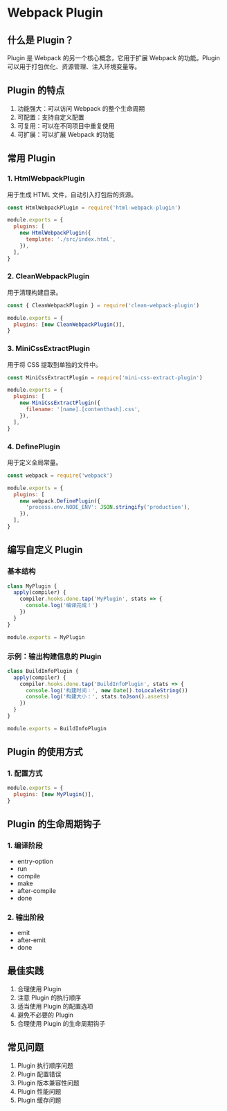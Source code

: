 # Webpack Plugin

## 什么是 Plugin？

Plugin 是 Webpack 的另一个核心概念，它用于扩展 Webpack 的功能。Plugin 可以用于打包优化、资源管理、注入环境变量等。

## Plugin 的特点

1. 功能强大：可以访问 Webpack 的整个生命周期
2. 可配置：支持自定义配置
3. 可复用：可以在不同项目中重复使用
4. 可扩展：可以扩展 Webpack 的功能

## 常用 Plugin

### 1. HtmlWebpackPlugin

用于生成 HTML 文件，自动引入打包后的资源。

```javascript
const HtmlWebpackPlugin = require('html-webpack-plugin')

module.exports = {
  plugins: [
    new HtmlWebpackPlugin({
      template: './src/index.html',
    }),
  ],
}
```

### 2. CleanWebpackPlugin

用于清理构建目录。

```javascript
const { CleanWebpackPlugin } = require('clean-webpack-plugin')

module.exports = {
  plugins: [new CleanWebpackPlugin()],
}
```

### 3. MiniCssExtractPlugin

用于将 CSS 提取到单独的文件中。

```javascript
const MiniCssExtractPlugin = require('mini-css-extract-plugin')

module.exports = {
  plugins: [
    new MiniCssExtractPlugin({
      filename: '[name].[contenthash].css',
    }),
  ],
}
```

### 4. DefinePlugin

用于定义全局常量。

```javascript
const webpack = require('webpack')

module.exports = {
  plugins: [
    new webpack.DefinePlugin({
      'process.env.NODE_ENV': JSON.stringify('production'),
    }),
  ],
}
```

## 编写自定义 Plugin

### 基本结构

```javascript
class MyPlugin {
  apply(compiler) {
    compiler.hooks.done.tap('MyPlugin', stats => {
      console.log('编译完成！')
    })
  }
}

module.exports = MyPlugin
```

### 示例：输出构建信息的 Plugin

```javascript
class BuildInfoPlugin {
  apply(compiler) {
    compiler.hooks.done.tap('BuildInfoPlugin', stats => {
      console.log('构建时间：', new Date().toLocaleString())
      console.log('构建大小：', stats.toJson().assets)
    })
  }
}

module.exports = BuildInfoPlugin
```

## Plugin 的使用方式

### 1. 配置方式

```javascript
module.exports = {
  plugins: [new MyPlugin()],
}
```

## Plugin 的生命周期钩子

### 1. 编译阶段

- entry-option
- run
- compile
- make
- after-compile
- done

### 2. 输出阶段

- emit
- after-emit
- done

## 最佳实践

1. 合理使用 Plugin
2. 注意 Plugin 的执行顺序
3. 适当使用 Plugin 的配置选项
4. 避免不必要的 Plugin
5. 合理使用 Plugin 的生命周期钩子

## 常见问题

1. Plugin 执行顺序问题
2. Plugin 配置错误
3. Plugin 版本兼容性问题
4. Plugin 性能问题
5. Plugin 缓存问题
